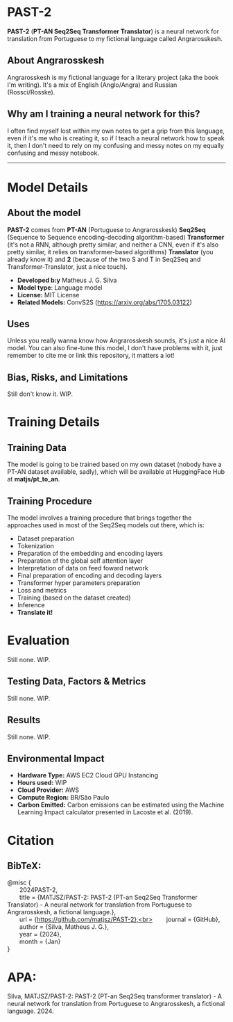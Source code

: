 # PAST-2
**PAST-2** (**PT-AN Seq2Seq Transformer Translator**) is a neural network for translation from Portuguese to my fictional language called Angrarosskesh.

## About Angrarosskesh
Angrarosskesh is my fictional language for a literary project (aka the book I'm writing). It's a mix of English (Anglo/Angra) and Russian (Rossci/Rosske).

## Why am I training a neural network for this?
I often find myself lost within my own notes to get a grip from this language, even if it's me who is creating it, so if I teach a neural network how to speak it, then I don't need to rely on my confusing and messy notes on my equally confusing and messy notebook.

---

# Model Details

## About the model
**PAST-2** comes from **PT-AN** (Portuguese to Angrarosskesk) **Seq2Seq** (Sequence to Sequence encoding-decoding algorithm-based) **Transformer** (it's not a RNN, although pretty similar, and neither a CNN, even if it's also pretty similar, it relies on transformer-based algorithms) **Translator** (you already know it) and **2** (because of the two S and T in Seq2Seq and Transformer-Translator, just a nice touch).

- **Developed b:y** Matheus J. G. Silva
- **Model type**: Language model
- **License:** MIT License
- **Related Models:** ConvS2S (https://arxiv.org/abs/1705.03122)

## Uses
Unless you really wanna know how Angrarosskesh sounds, it's just a nice AI model. You can also fine-tune this model, I don't have problems with it, just remember to cite me or link this repository, it matters a lot!

## Bias, Risks, and Limitations
Still don't know it. WIP.

# Training Details

## Training Data

The model is going to be trained based on my own dataset (nobody have a PT-AN dataset available, sadly), which will be available at HuggingFace Hub at **matjs/pt_to_an**.

## Training Procedure

The model involves a training procedure that brings together the approaches used in most of the Seq2Seq models out there, which is:
- Dataset preparation
- Tokenization
- Preparation of the embedding and encoding layers
- Preparation of the global self attention layer
- Interpretation of data on feed foward network
- Final preparation of encoding and decoding layers
- Transformer hyper parameters preparation
- Loss and metrics
- Training (based on the dataset created)
- Inference
- **Translate it!**

# Evaluation
Still none. WIP.

## Testing Data, Factors & Metrics
Still none. WIP.

## Results
Still none. WIP.

## Environmental Impact
- **Hardware Type:** AWS EC2 Cloud GPU Instancing
- **Hours used:** WIP 
- **Cloud Provider:** AWS
- **Compute Region:** BR/São Paulo
- **Carbon Emitted:** Carbon emissions can be estimated using the Machine Learning Impact calculator presented in Lacoste et al. (2019).

# Citation

## BibTeX:
@misc {<br>
&emsp;&emsp;2024PAST-2,<br>
&emsp;&emsp;title   = {MATJSZ/PAST-2: PAST-2 (PT-an Seq2Seq Transformer Translator) - A neural network for translation from Portuguese to Angrarosskesh, a fictional language.},<br>
&emsp;&emsp;url     = {https://github.com/matjsz/PAST-2},<br>
&emsp;&emsp;journal = {GitHub},<br>
&emsp;&emsp;author  = {Silva, Matheus J. G.},<br>
&emsp;&emsp;year    = {2024},<br>
&emsp;&emsp;month   = {Jan}<br>
}

# APA:
Silva, MATJSZ/PAST-2: PAST-2 (PT-an Seq2Seq transformer translator) - A neural network for translation from Portuguese to Angrarosskesh, a fictional language. 2024.
